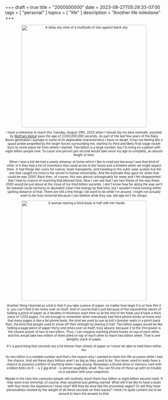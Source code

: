+++
draft = true
title = "2000000000"
date = 2023-08-27T05:29:33-07:00
tags = [
  "personal"
]
topics = [
  "life"
]
description = "Another life milestone"
+++

<div align="center" style="font-size:x-small"><img src="https://milkfish08.s3.amazonaws.com/photo/blog/abovethefold/26829267114_2a84c285e7_c.jpg" alt="A deep sky view of a multitude of star against black sky" title="Hubble Friday - Heavy Metal Stars" width="400" height="328" /><br />

I have a milestone to reach this Tuesday, August 29th, 2023 when I should (by my best estimate, assisted by [Wolfram Alpha](https://www.wolframalpha.com/)) pass the age of 2,000,000,000 seconds. 
As part of the last few years of the Baby Boom generation I partake in some of its deplorable characteristics I have no doubt. 
It has me feeling like a space probe propelled by the larger forces surrounding me, starting its third and likely final stage rocket burn to some place far from where I started. 
Two billion is a large number, but I'm living on a planet with eight billion people now. 
To count one person per second would take twice my age to complete, an absurd length of time.

When I was a kid we had a yearly almanac at home which I like to read just because I was that kind of child. 
In it they had a list of inventions that could arrive in the future and a timeline when we might expect them. 
It had things like cures for cancer, brain transplants, and traveling to the outer solar system but the one that caught my mind is the secret to human immortality. 
And the estimate they gave for when that could be was 2050. 
Back then, of course, this was almost unimaginably far away and I felt disappointed that I had no chance of reaching that blessed time. 
Now I can see that I am two-thirds of the way there: 2050 would be just about at the close of my third billion seconds. 
I don't know how far along the way we'll be towards racial harmony or abundant clean free energy by that time, but I wouldn't mind coming within spitting distance of that. 
There are still a few things I do want to do while I'm around. 
I might not actually want to be truly immortal because I can believe what they say: old age isn't for wimps.

<div align="center" style="font-size:x-small"><img src="https://milkfish08.s3.amazonaws.com/photo/blog/abovethefold/4616867629_a174048400_c.jpg" alt="A woman tearing a thick book in half with her hands" title="Telephone Book Torn in Half" width="400" height="320" /><br />

Another thing I learned as a kid is that if you take a piece of paper, no matter how large it is or how thin it is, you can't fold it ten times over on itself. 
And of course that's just because of the exponential nature of folding a piece of paper as it doubles in thickness each time so at the end of ten folds you'd have a thick stack of 1,024 pages. 
I'm old enough to remember when everybody had thick phone books at home and that many pages is like a fat phone book, the kind we used to use as kid's booster seats in a pinch back then, the kind that people used to show off their strength by tearing in half. 
Two billion pages would be like folding a page piece of paper thirty-one times over on itself, truly absurd, because 2 to the 31st power is the closest power of two to two billion.
Thus, I can imagine stacking phone books on top of each other, and this would take two million of them piled on top of each other to reach two billion sheet. 
That is one almighty stack of paper. 

It's a good thing that seconds are a lot thinner than sheets of paper or I never be able to hold them within me.

So two billion is a notable number and that's the reason why I wanted to mark this life occasion while I had the chance. 
And yet these days billions aren't as big as they used to be. You never used to really have a chance to possess a billion of anything when I was young. 
Nowadays a thumb drive or memory card with a billion bites on it -- a 2 gig drive - is almost laughably small. 
You can fill one of those up with no trouble on a vacation with your snapshots. 

Maybe in the next few centuries people will routinely reach there four billion or eight billion second mark. 
If they were truly immortal, of course, they would be just getting started. 
What will it be like to have a brain with four times the experience I have now? 
Will they be wise like the proverbial sages? 
Or will they have personalities twisted by the weight of all these seconds on their backs? 
I think I'm quite content not to be around to learn the answer to that.